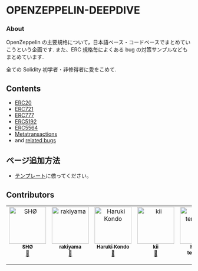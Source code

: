 # OPENZEPPELIN-DEEPDIVE

### About

OpenZeppelin の主要規格について，日本語ベース・コードベースでまとめていこうという企画です.
また、ERC 規格毎によくある bug の対策サンプルなどもまとめています.

全ての Solidity 初学者・非修得者に愛をこめて.

## Contents

- [ERC20](./ERC20-related-contracts/README.md)
- [ERC721](./ERC721-related-contracts/README.md)
- [ERC777](./ERC777-related-contracts/README.md)
- [ERC5192](./ERC5192-related-contracts/README.md)
- [ERC5564](./ERC5564-related-contracts/README.md)
- [Metatransactions](./metatx-related-contracts/README.md)
- and [related bugs](./bugs/README.md)

## ページ追加方法

- [テンプレート](https://github.com/unchain-tech/ERCs-deepdive/blob/main/page-template.md)に倣ってください。

## Contributors

<!-- ALL-CONTRIBUTORS-LIST:START - Do not remove or modify this section -->
<!-- prettier-ignore-start -->
<!-- markdownlint-disable -->
<table>
  <tbody>
    <tr>
      <td align="center" valign="top" width="14.28%"><a href="http://akxra.art"><img src="https://avatars.githubusercontent.com/u/40727091?v=4?s=100" width="100px;" alt="SHØ"/><br /><sub><b>SHØ</b></sub></a><br /><a href="#doc-neila" title="Documentation">📖</a></td>
      <td align="center" valign="top" width="14.28%"><a href="https://github.com/ryojiroakiyama"><img src="https://avatars.githubusercontent.com/u/77039327?v=4?s=100" width="100px;" alt="rakiyama"/><br /><sub><b>rakiyama</b></sub></a><br /><a href="#doc-ryojiroakiyama" title="Documentation">📖</a></td>
      <td align="center" valign="top" width="14.28%"><a href="http://www.resume.id/haru28675"><img src="https://avatars.githubusercontent.com/u/44923695?v=4?s=100" width="100px;" alt="Haruki Kondo"/><br /><sub><b>Haruki Kondo</b></sub></a><br /><a href="#doc-mashharuki" title="Documentation">📖</a></td>
      <td align="center" valign="top" width="14.28%"><a href="https://github.com/empire-uts"><img src="https://avatars.githubusercontent.com/u/98133495?v=4?s=100" width="100px;" alt="kii"/><br /><sub><b>kii</b></sub></a><br /><a href="#doc-empire-uts" title="Documentation">📖</a></td>
      <td align="center" valign="top" width="14.28%"><a href="https://github.com/terapasta"><img src="https://avatars.githubusercontent.com/u/35390466?v=4?s=100" width="100px;" alt="hiroaki terayama"/><br /><sub><b>hiroaki terayama</b></sub></a><br /><a href="#doc-terapasta" title="Documentation">📖</a></td>
      <td align="center" valign="top" width="14.28%"><a href="https://github.com/yawn-c111"><img src="https://avatars.githubusercontent.com/u/69970183?v=4?s=100" width="100px;" alt="yawn"/><br /><sub><b>yawn</b></sub></a><br /><a href="#doc-yawn-c111" title="Documentation">📖</a></td>
      <td align="center" valign="top" width="14.28%"><a href="https://tom-sol.notion.site/tom-sol/TomoLabo-755d3474528145fd95e68ee90c18495a"><img src="https://avatars.githubusercontent.com/u/84496536?v=4?s=100" width="100px;" alt="Tomo"/><br /><sub><b>Tomo</b></sub></a><br /><a href="#doc-Tomosuke0930" title="Documentation">📖</a></td>
    </tr>
  </tbody>
</table>

<!-- markdownlint-restore -->
<!-- prettier-ignore-end -->

<!-- ALL-CONTRIBUTORS-LIST:END -->
